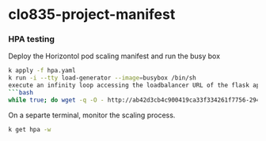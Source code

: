 # clo835-project-manifest


### HPA testing
Deploy the Horizontol pod scaling manifest and run the busy box
```bash
k apply -f hpa.yaml
k run -i --tty load-generator --image=busybox /bin/sh
execute an infinity loop accessing the loadbalancer URL of the flask app to increase the cpu utilization
```bash
while true; do wget -q -O - http://ab42d3cb4c900419ca33f334261f7756-294325994.us-east-1.elb.amazonaws.com:81; done
```
On a separte terminal, monitor the scaling process.
```bash
k get hpa -w
```

